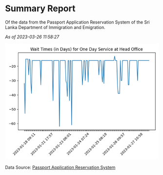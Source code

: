 # Summary Report

Of the data from the Passport Application Reservation System of the Sri Lanka Department of Immigration and Emigration.

*As of 2023-03-26 11:58:27*

![Wait Time Chart](summary.wait_time_chart.png)

Data Source: [Passport Application Reservation System](https://eservices.immigration.gov.lk:8443/appointment/pages/reservationApplication.xhtml)